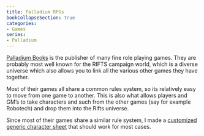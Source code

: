 ```yaml
---
title: Palladium RPGs
bookCollapseSection: true
categories:
- Games
series:
- Palladium
---
```


[Palladium Books](https://www.palladiumbooks.com/) is the publisher of many fine
role playing games. They are probably most well known for the RIFTS campaign
world, which is a diverse universe which also allows you to link all the various
other games they have together.

Most of their games all share a common rules system, so its relatively easy to
move from one game to another. This is also what allows players and GM’s to take
characters and such from the other games (say for example Robotech) and drop
them into the Rifts universe.

Since most of their games share a similar rule system, I made a
[customized generic character sheet](palladium-cs.pdf)
that should work for most cases.

